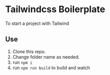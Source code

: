 # Tailwindcss Boilerplate

To start a project with Tailwind

## Use

1. Clone this repo.
2. Change folder name as needed.
3. run `npm i`
4. run `npm run build` to build and watch
